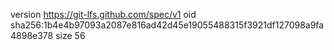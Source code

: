 version https://git-lfs.github.com/spec/v1
oid sha256:1b4e4b97093a2087e816ad42d45e19055488315f3921df127098a9fa4898e378
size 56
